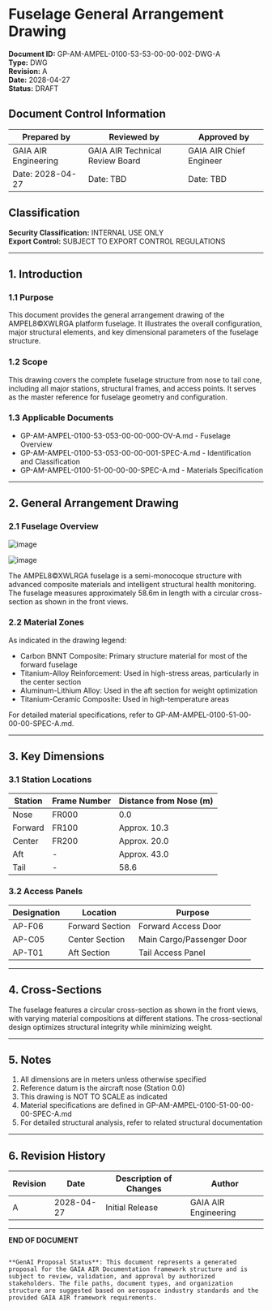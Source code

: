 # Fuselage General Arrangement Drawing

**Document ID:** GP-AM-AMPEL-0100-53-53-00-00-002-DWG-A  
**Type:** DWG  
**Revision:** A  
**Date:** 2028-04-27  
**Status:** DRAFT  

## Document Control Information

| Prepared by | Reviewed by | Approved by |
|-------------|------------|------------|
| GAIA AIR Engineering | GAIA AIR Technical Review Board | GAIA AIR Chief Engineer |
| Date: 2028-04-27 | Date: TBD | Date: TBD |

## Classification

**Security Classification:** INTERNAL USE ONLY  
**Export Control:** SUBJECT TO EXPORT CONTROL REGULATIONS

---

## 1. Introduction

### 1.1 Purpose

This document provides the general arrangement drawing of the AMPEL8©XWLRGA platform fuselage. It illustrates the overall configuration, major structural elements, and key dimensional parameters of the fuselage structure.

### 1.2 Scope

This drawing covers the complete fuselage structure from nose to tail cone, including all major stations, structural frames, and access points. It serves as the master reference for fuselage geometry and configuration.

### 1.3 Applicable Documents

- GP-AM-AMPEL-0100-53-053-00-00-000-OV-A.md - Fuselage Overview
- GP-AM-AMPEL-0100-53-053-00-00-001-SPEC-A.md - Identification and Classification
- GP-AM-AMPEL-0100-51-00-00-00-SPEC-A.md - Materials Specification

---

## 2. General Arrangement Drawing

### 2.1 Fuselage Overview

![image](https://github.com/user-attachments/assets/621ab1b3-10fb-421e-8a1b-79d5026d64a6)

![image](https://github.com/user-attachments/assets/39e63324-c265-4522-901c-bbaa0049fbe3)



The AMPEL8©XWLRGA fuselage is a semi-monocoque structure with advanced composite materials and intelligent structural health monitoring. The fuselage measures approximately 58.6m in length with a circular cross-section as shown in the front views.

### 2.2 Material Zones

As indicated in the drawing legend:
- Carbon BNNT Composite: Primary structure material for most of the forward fuselage
- Titanium-Alloy Reinforcement: Used in high-stress areas, particularly in the center section
- Aluminum-Lithium Alloy: Used in the aft section for weight optimization
- Titanium-Ceramic Composite: Used in high-temperature areas

For detailed material specifications, refer to GP-AM-AMPEL-0100-51-00-00-00-SPEC-A.md.

---

## 3. Key Dimensions

### 3.1 Station Locations

| Station | Frame Number | Distance from Nose (m) |
|---------|-------------|------------------------|
| Nose | FR000 | 0.0 |
| Forward | FR100 | Approx. 10.3 |
| Center | FR200 | Approx. 20.0 |
| Aft | - | Approx. 43.0 |
| Tail | - | 58.6 |

### 3.2 Access Panels

| Designation | Location | Purpose |
|-------------|---------|---------|
| AP-F06 | Forward Section | Forward Access Door |
| AP-C05 | Center Section | Main Cargo/Passenger Door |
| AP-T01 | Aft Section | Tail Access Panel |

---

## 4. Cross-Sections

The fuselage features a circular cross-section as shown in the front views, with varying material compositions at different stations. The cross-sectional design optimizes structural integrity while minimizing weight.

---

## 5. Notes

1. All dimensions are in meters unless otherwise specified
2. Reference datum is the aircraft nose (Station 0.0)
3. This drawing is NOT TO SCALE as indicated
4. Material specifications are defined in GP-AM-AMPEL-0100-51-00-00-00-SPEC-A.md
5. For detailed structural analysis, refer to related structural documentation

---

## 6. Revision History

| Revision | Date | Description of Changes | Author |
|----------|------|------------------------|--------|
| A | 2028-04-27 | Initial Release | GAIA AIR Engineering |

---

**END OF DOCUMENT**
```

**GenAI Proposal Status**: This document represents a generated proposal for the GAIA AIR Documentation framework structure and is subject to review, validation, and approval by authorized stakeholders. The file paths, document types, and organization structure are suggested based on aerospace industry standards and the provided GAIA AIR framework requirements.
```

